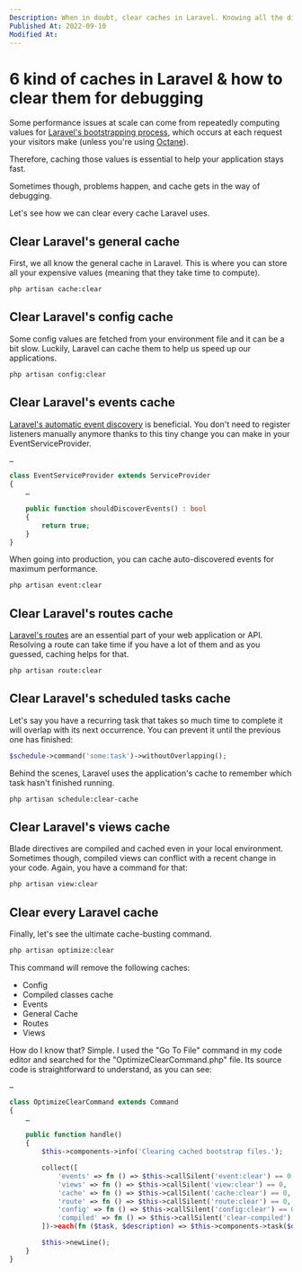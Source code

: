```yaml
---
Description: When in doubt, clear caches in Laravel. Knowing all the different types of caches will help you debug any problem you might have in your projects.
Published At: 2022-09-10
Modified At:
---
```


# 6 kind of caches in Laravel & how to clear them for debugging

Some performance issues at scale can come from repeatedly computing values for [Laravel's bootstrapping process](https://laravel.com/docs/lifecycle), which occurs at each request your visitors make (unless you're using [Octane](https://laravel.com/docs/octane)).

Therefore, caching those values is essential to help your application stays fast.

Sometimes though, problems happen, and cache gets in the way of debugging.

Let's see how we can clear every cache Laravel uses.

## Clear Laravel's general cache

First, we all know the general cache in Laravel. This is where you can store all your expensive values (meaning that they take time to compute).

```bash
php artisan cache:clear
```

## Clear Laravel's config cache

Some config values are fetched from your environment file and it can be a bit slow. Luckily, Laravel can cache them to help us speed up our applications.

```bash
php artisan config:clear
```

## Clear Laravel's events cache

[Laravel's automatic event discovery](https://laravel.com/docs/9.x/events#event-discovery) is beneficial. You don't need to register listeners manually anymore thanks to this tiny change you can make in your EventServiceProvider.

```php
…

class EventServiceProvider extends ServiceProvider
{
    …

    public function shouldDiscoverEvents() : bool
    {
        return true;
    }
}
```

When going into production, you can cache auto-discovered events for maximum performance.

```bash
php artisan event:clear
```

## Clear Laravel's routes cache

[Laravel's routes](https://laravel.com/docs/9.x/routing) are an essential part of your web application or API. Resolving a route can take time if you have a lot of them and as you guessed, caching helps for that.

```bash
php artisan route:clear
```

## Clear Laravel's scheduled tasks cache

Let's say you have a recurring task that takes so much time to complete it will overlap with its next occurrence. You can prevent it until the previous one has finished:

```php
$schedule->command('some:task')->withoutOverlapping();
```

Behind the scenes, Laravel uses the application's cache to remember which task hasn't finished running.

```bash
php artisan schedule:clear-cache
```

## Clear Laravel's views cache

Blade directives are compiled and cached even in your local environment. Sometimes though, compiled views can conflict with a recent change in your code. Again, you have a command for that:

```bash
php artisan view:clear
```

## Clear every Laravel cache

Finally, let's see the ultimate cache-busting command.

```bash
php artisan optimize:clear
```

This command will remove the following caches:
- Config
- Compiled classes cache
- Events
- General Cache
- Routes
- Views

How do I know that? Simple. I used the "Go To File" command in my code editor and searched for the "OptimizeClearCommand.php" file. Its source code is straightforward to understand, as you can see:

```php
…

class OptimizeClearCommand extends Command
{
    …

    public function handle()
    {
        $this->components->info('Clearing cached bootstrap files.');

        collect([
            'events' => fn () => $this->callSilent('event:clear') == 0,
            'views' => fn () => $this->callSilent('view:clear') == 0,
            'cache' => fn () => $this->callSilent('cache:clear') == 0,
            'route' => fn () => $this->callSilent('route:clear') == 0,
            'config' => fn () => $this->callSilent('config:clear') == 0,
            'compiled' => fn () => $this->callSilent('clear-compiled') == 0,
        ])->each(fn ($task, $description) => $this->components->task($description, $task));

        $this->newLine();
    }
}
```
